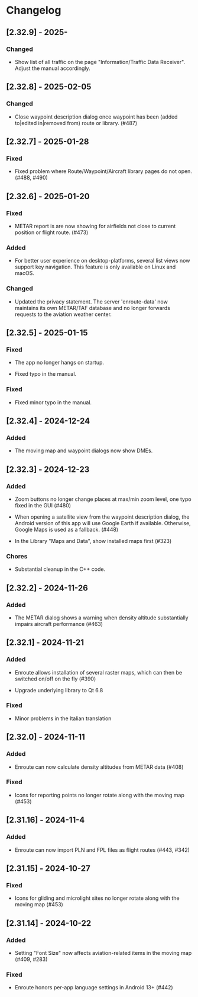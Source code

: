 # Changelog

## [2.32.9] - 2025-

### Changed
- Show list of all traffic on the page "Information/Traffic Data Receiver".
  Adjust the manual accordingly.


## [2.32.8] - 2025-02-05

### Changed
- Close waypoint description dialog once waypoint has been (added to|edited
  in|removed from) route or library. (#487)


## [2.32.7] - 2025-01-28

### Fixed
- Fixed problem where Route/Waypoint/Aircraft library pages do not open. (#488, #490)


## [2.32.6] - 2025-01-20

### Fixed
- METAR report is are now showing for airfields not close to current position or
  flight route. (#473)

### Added
- For better user experience on desktop-platforms, several list views now
  support key navigation. This feature is only available on Linux and macOS.

### Changed
- Updated the privacy statement. The server 'enroute-data' now maintains its own
  METAR/TAF database and no longer forwards requests to the aviation weather
  center.


## [2.32.5] - 2025-01-15

### Fixed
- The app no longer hangs on startup.

- Fixed typo in the manual.


### Fixed
- Fixed minor typo in the manual.


## [2.32.4] - 2024-12-24

### Added
- The moving map and waypoint dialogs now show DMEs.


## [2.32.3] - 2024-12-23

### Added
- Zoom buttons no longer change places at max/min zoom level, one typo fixed in
  the GUI (#480)

- When opening a satellite view from the waypoint description dialog, the
  Android version of this app will use Google Earth if available. Otherwise,
  Google Maps is used as a fallback. (#448)

- In the Library "Maps and Data", show installed maps first (#323)


### Chores
- Substantial cleanup in the C++ code.


## [2.32.2] - 2024-11-26

### Added
- The METAR dialog shows a warning when density altitude substantially impairs
  aircraft performance (#463)


## [2.32.1] - 2024-11-21

### Added
- Enroute allows installation of several raster maps, which can then be switched
  on/off on the fly (#390)

- Upgrade underlying library to Qt 6.8

### Fixed
- Minor problems in the Italian translation


## [2.32.0] - 2024-11-11

### Added
- Enroute can now calculate density altitudes from METAR data (#408)

### Fixed
- Icons for reporting points no longer rotate along with the moving map (#453)


## [2.31.16] - 2024-11-4

### Added
- Enroute can now import PLN and FPL files as flight routes (#443, #342)


## [2.31.15] - 2024-10-27

### Fixed
- Icons for gliding and microlight sites no longer rotate along with the moving
  map (#453)


## [2.31.14] - 2024-10-22

### Added
- Setting "Font Size" now affects aviation-related items in the moving map
  (#409, #283)

### Fixed
- Enroute honors per-app language settings in Android 13+ (#442)
